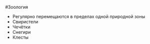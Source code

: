 #Зоология 
- Регулярно перемещаются в пределах одной природной зоны 
- Свиристели 
- Чечётки
- Снегири 
- Клесты 